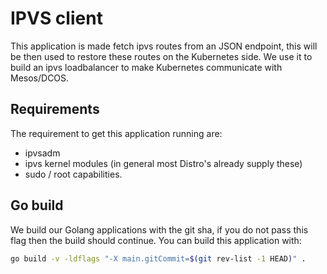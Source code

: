 # IPVS client

This application is made fetch ipvs routes from an JSON endpoint, this will be then used to restore these routes on the Kubernetes side. We use it to build an ipvs loadbalancer to make Kubernetes communicate with Mesos/DCOS.

## Requirements

The requirement to get this application running are:

- ipvsadm
- ipvs kernel modules (in general most Distro's already supply these)
- sudo / root capabilities.

## Go build

We build our Golang applications with the git sha, if you do not pass this flag then the build should continue.
You can build this application with:

```bash
go build -v -ldflags "-X main.gitCommit=$(git rev-list -1 HEAD)" .
```

